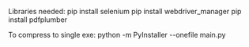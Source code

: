 Libraries needed:
  pip install selenium
  pip install webdriver_manager
  pip install pdfplumber

To compress to single exe:
  python -m PyInstaller --onefile main.py
